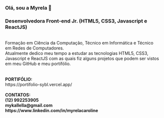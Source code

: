 ### Olá, sou a Myrela 👋
### Desenvolvedora Front-end Jr. (HTML5, CSS3, Javascript e ReactJS)
<br>
Formação em Ciência da Computação, Técnico em Informática e Técnico em
Redes de Computadores.
<br>
Atualmente dedico meu tempo a estudar as tecnologias HTML5, CSS3,
Javascript e ReactJS com as quais fiz alguns projetos que podem ser vistos em
meu GitHub e meu portifólio.
<br>
<br>

<br>
<strong>PORTIFÓLIO: </strong>
<br>
https://portifolio-sybl.vercel.app/
<br>
<br>
<strong>CONTATOS:</strong> 
<br>
<strong>(12) 992253905</strong>
<br>
<strong>mykallella@gmail.com</strong>
<br>
<strong>https://www.linkedin.com/in/myrelacaroline</strong>
<br>



